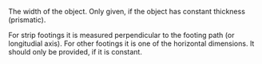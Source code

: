 The width of the object. Only given, if the object has constant thickness (prismatic).

For strip footings it is measured perpendicular to the footing path (or longitudial axis). For other footings it is one of the horizontal dimensions. It should only be provided, if it is constant.

